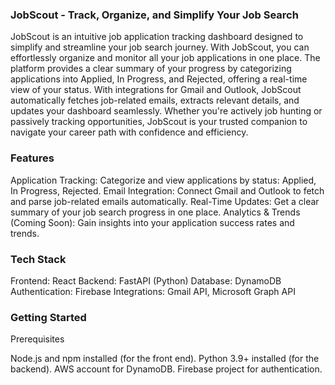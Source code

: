 ### **JobScout - Track, Organize, and Simplify Your Job Search**

JobScout is an intuitive job application tracking dashboard designed to simplify and streamline your job search journey. With JobScout, you can effortlessly organize and monitor all your job applications in one place. The platform provides a clear summary of your progress by categorizing applications into Applied, In Progress, and Rejected, offering a real-time view of your status.
With integrations for Gmail and Outlook, JobScout automatically fetches job-related emails, extracts relevant details, and updates your dashboard seamlessly. Whether you're actively job hunting or passively tracking opportunities, JobScout is your trusted companion to navigate your career path with confidence and efficiency.

### Features

Application Tracking: Categorize and view applications by status: Applied, In Progress, Rejected.
Email Integration: Connect Gmail and Outlook to fetch and parse job-related emails automatically.
Real-Time Updates: Get a clear summary of your job search progress in one place.
Analytics & Trends (Coming Soon): Gain insights into your application success rates and trends.

### Tech Stack

Frontend: React
Backend: FastAPI (Python)
Database: DynamoDB
Authentication: Firebase
Integrations: Gmail API, Microsoft Graph API

### Getting Started

Prerequisites

Node.js and npm installed (for the front end).
Python 3.9+ installed (for the backend).
AWS account for DynamoDB.
Firebase project for authentication.
